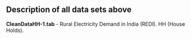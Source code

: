 ## Description of all data sets above

__CleanDataHH-1.tab__ - Rural Electricity Demand in India (REDI). HH (House Holds).
